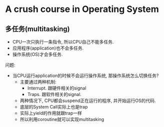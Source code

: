 # A crush course in Operating System

## 多任务(multitasking)
- CPU一次只执行一条指令, 所以CPU自己不能多任务.
- 应用程序(application)也不会多任务.
- 操作系统(OS)才会多任务.

问题:
- 当CPU运行application的时候不会运行操作系统, 那操作系统怎么切换任务?
    - 主要通过两种机制:
        - Interrupt. 跟硬件相关的signal
        - Traps. 跟软件相关的signal.
    - 两种情况下, CPU都会suspend正在运行的程序, 并开始运行OS的代码.
    - 底层的System Call实际上也是trap
    - 实际上yield的作用就跟trap一样
    - 所以利用coroutine就可以实现multitasking